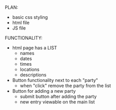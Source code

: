 PLAN:
- basic css styling 
- html file
- JS file 

FUNCTIONALITY:
- html page has a LIST
    - names
    - dates
    - times
    - locations
    - descriptions
- Button functionality next to each "party" 
    - when "click" remove the party from the list 
- Button for adding a new party 
    - submit button after adding the party 
    - new entry viewable on the main list 
